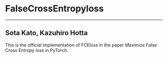 # FalseCrossEntropyloss
--------------------------------------------------------------------------------------------------------
Sota Kato, Kazuhiro Hotta
--------------------------------------------------------------------------------------------------------
This is the official implementation of FCEloss in the paper Maximize False Cross Entropy loss in PyTorch.

